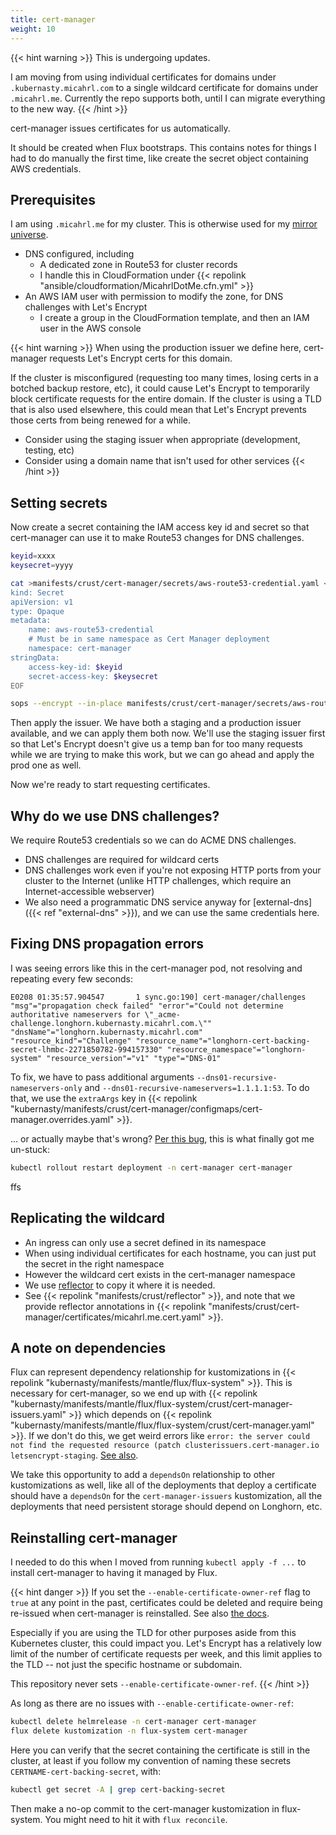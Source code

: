 ```yaml
---
title: cert-manager
weight: 10
---
```


{{< hint warning >}}
This is undergoing updates.

I am moving from using individual certificates for domains under `.kubernasty.micahrl.com`
to a single wildcard certificate for domains under `.micahrl.me`.
Currently the repo supports both, until I can migrate everything to the new way.
{{< /hint >}}

cert-manager issues certificates for us automatically.

It should be created when Flux bootstraps.
This contains notes for things I had to do manually the first time,
like create the secret object containing AWS credentials.

## Prerequisites

I am using `.micahrl.me` for my cluster.
This is otherwise used for my [mirror universe](https://com.micahrl.me).

* DNS configured, including
    * A dedicated zone in Route53 for cluster records
    * I handle this in CloudFormation under {{< repolink "ansible/cloudformation/MicahrlDotMe.cfn.yml" >}}
* An AWS IAM user with permission to modify the zone, for DNS challenges with Let's Encrypt
    * I create a group in the CloudFormation template, and then an IAM user in the AWS console

{{< hint warning >}}
When using the production issuer we define here,
cert-manager requests Let's Encrypt certs for this domain.

If the cluster is misconfigured (requesting too many times, losing certs in a botched backup restore, etc),
it could cause Let's Encrypt to temporarily block certificate requests for the entire domain.
If the cluster is using a TLD that is also used elsewhere,
this could mean that Let's Encrypt prevents those certs from being renewed for a while.

* Consider using the staging issuer when appropriate (development, testing, etc)
* Consider using a domain name that isn't used for other services
{{< /hint >}}

## Setting secrets

Now create a secret containing the IAM access key id and secret
so that cert-manager can use it to make Route53 changes for DNS challenges.

```sh
keyid=xxxx
keysecret=yyyy

cat >manifests/crust/cert-manager/secrets/aws-route53-credential.yaml <<EOF
kind: Secret
apiVersion: v1
type: Opaque
metadata:
    name: aws-route53-credential
    # Must be in same namespace as Cert Manager deployment
    namespace: cert-manager
stringData:
    access-key-id: $keyid
    secret-access-key: $keysecret
EOF

sops --encrypt --in-place manifests/crust/cert-manager/secrets/aws-route53-credential.yaml
```

Then apply the issuer.
We have both a staging and a production issuer available,
and we can apply them both now.
We'll use the staging issuer first so that Let's Encrypt doesn't give us a temp ban for too many requests
while we are trying to make this work,
but we can go ahead and apply the prod one as well.

Now we're ready to start requesting certificates.

## Why do we use DNS challenges?

We require Route53 credentials so we can do ACME DNS challenges.

* DNS challenges are required for wildcard certs
* DNS challenges work even if you're not exposing HTTP ports from your cluster to the Internet
  (unlike HTTP challenges, which require an Internet-accessible webserver)
* We also need a programmatic DNS service anyway for
  [external-dns]({{< ref "external-dns" >}}),
  and we can use the same credentials here.

## Fixing DNS propagation errors

I was seeing errors like this in the cert-manager pod,
not resolving and repeating every few seconds:

```text
E0208 01:35:57.904547       1 sync.go:190] cert-manager/challenges "msg"="propagation check failed" "error"="Could not determine authoritative nameservers for \"_acme-challenge.longhorn.kubernasty.micahrl.com.\"" "dnsName"="longhorn.kubernasty.micahrl.com" "resource_kind"="Challenge" "resource_name"="longhorn-cert-backing-secret-lhmbc-2271850782-994157330" "resource_namespace"="longhorn-system" "resource_version"="v1" "type"="DNS-01"
```

To fix, we have to pass additional arguments `--dns01-recursive-nameservers-only` and `--dns01-recursive-nameservers=1.1.1.1:53`.
To do that, we use the `extraArgs` key in
{{< repolink "kubernasty/manifests/crust/cert-manager/configmaps/cert-manager.overrides.yaml" >}}.

... or actually maybe that's wrong?
[Per this bug](https://github.com/cert-manager/cert-manager/issues/2741),
this is what finally got me un-stuck:

```sh
kubectl rollout restart deployment -n cert-manager cert-manager
```

ffs

## Replicating the wildcard

* An ingress can only use a secret defined in its namespace
* When using individual certificates for each hostname, you can just put the secret in the right namespace
* However the wildcard cert exists in the cert-manager namespace
* We use [reflector](https://github.com/emberstack/kubernetes-reflector) to copy it where it is needed.
* See {{< repolink "manifests/crust/reflector" >}},
  and note that we provide reflector annotations in
  {{< repolink "manifests/crust/cert-manager/certificates/micahrl.me.cert.yaml" >}}.

## A note on dependencies

Flux can represent dependency relationship for kustomizations in
{{< repolink "kubernasty/manifests/mantle/flux/flux-system" >}}.
This is necessary for cert-manager,
so we end up with
{{< repolink "kubernasty/manifests/mantle/flux/flux-system/crust/cert-manager-issuers.yaml" >}} which depends on
{{< repolink "kubernasty/manifests/mantle/flux/flux-system/crust/cert-manager.yaml" >}}.
If we don't do this, we get weird errors like
`error: the server could not find the requested resource (patch clusterissuers.cert-manager.io letsencrypt-staging`.
[See also](https://github.com/fluxcd/flux2/discussions/1944).

We take this opportunity to add a `dependsOn` relationship to other kustomizations as well,
like all of the deployments that deploy a certificate should have a `dependsOn`
for the `cert-manager-issuers` kustomization,
all the deployments that need persistent storage should depend on Longhorn, etc.

## Reinstalling cert-manager

I needed to do this when I moved from running `kubectl apply -f ...` to install cert-manager
to having it managed by Flux.

{{< hint danger >}}
If you set the `--enable-certificate-owner-ref` flag to `true` at any point in the past,
certificates could be deleted and require being re-issued when cert-manager is reinstalled.
See also [the docs](https://cert-manager.io/docs/installation/upgrading/#reinstalling-cert-manager).

Especially if you are using the TLD for other purposes aside from this Kubernetes cluster,
this could impact you.
Let's Encrypt has a relatively low limit of the number of certificate requests per week,
and this limit applies to the TLD -- not just the specific hostname or subdomain.

This repository never sets `--enable-certificate-owner-ref`.
{{< /hint >}}

As long as there are no issues with `--enable-certificate-owner-ref`:

```sh
kubectl delete helmrelease -n cert-manager cert-manager
flux delete kustomization -n flux-system cert-manager
```

Here you can verify that the secret containing the certificate is still in the cluster,
at least if you follow my convention of naming these secrets `CERTNAME-cert-backing-secret`, with:

```sh
kubectl get secret -A | grep cert-backing-secret
```

Then make a no-op commit to the cert-manager kustomization in flux-system.
You might need to hit it with `flux reconcile`.

